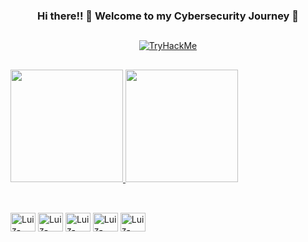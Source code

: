 <div align="center">

### Hi there!! 👋 Welcome to my Cybersecurity Journey 🚀
</div>

## 

<div align="center">
  <a href="https://tryhackme.com/p/luiz08">
    <img <img src="https://tryhackme-badges.s3.amazonaws.com/GST.png" alt="TryHackMe">
  </a>
</div>

##

<div>
  <a href="https://github.com/luiz-08">
    <img height="180em" src="https://github-readme-stats.vercel.app/api?username=luiz-08&show_icons=true&theme=dark&include_all_commits=true&count_private=true"/>
    <img height="180em" src="https://github-readme-stats.vercel.app/api/top-langs/?username=luiz-08&layout=compact&langs_count=7&theme=dark"/>
  </a>
</div>

##

<div style="display: inline_block"><br>
  <img align="center" alt="Luiz-Python" height="30" width="40" src="https://cdn.jsdelivr.net/gh/devicons/devicon/icons/python/python-original.svg">
  <img align="center" alt="Luiz-Bash" height="30" width="40" src="https://cdn.jsdelivr.net/gh/devicons/devicon/icons/bash/bash-original.svg">
  <img align="center" alt="Luiz-Linux" height="30" width="40" src="https://cdn.jsdelivr.net/gh/devicons/devicon/icons/linux/linux-original.svg">
  <img align="center" alt="Luiz-Azure" height="30" width="40" src="https://cdn.jsdelivr.net/gh/devicons/devicon/icons/azure/azure-original.svg">
  <img align="center" alt="Luiz-Networking" height="30" width="40" src="https://cdn.jsdelivr.net/gh/devicons/devicon/icons/cisco/cisco-original.svg">
</div>
